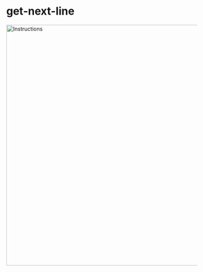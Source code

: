# get-next-line

<img width="633" alt="Instructions" src="https://user-images.githubusercontent.com/82560247/204812004-d2a4dfe6-5e00-43bd-bc55-cb5d24dea5f9.png">
